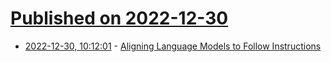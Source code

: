 # [Published on 2022-12-30](index.md)

* [2022-12-30, 10:12:01](https://lobste.rs/s/xcmoih/aligning_language_models_follow) - [Aligning Language Models to Follow Instructions](https://openai.com/blog/instruction-following/)
